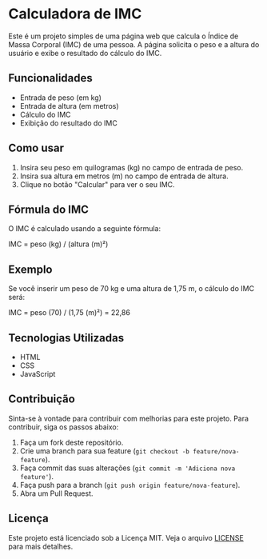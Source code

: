 # Calculadora de IMC

Este é um projeto simples de uma página web que calcula o Índice de Massa Corporal (IMC) de uma pessoa. A página solicita o peso e a altura do usuário e exibe o resultado do cálculo do IMC.

## Funcionalidades

- Entrada de peso (em kg)
- Entrada de altura (em metros)
- Cálculo do IMC
- Exibição do resultado do IMC

## Como usar

1. Insira seu peso em quilogramas (kg) no campo de entrada de peso.
2. Insira sua altura em metros (m) no campo de entrada de altura.
3. Clique no botão "Calcular" para ver o seu IMC.

## Fórmula do IMC

O IMC é calculado usando a seguinte fórmula:

IMC = peso (kg) / (altura (m)²)

## Exemplo

Se você inserir um peso de 70 kg e uma altura de 1,75 m, o cálculo do IMC será:

IMC = peso (70) / (1,75 (m)²) = 22,86

## Tecnologias Utilizadas

- HTML
- CSS
- JavaScript

## Contribuição

Sinta-se à vontade para contribuir com melhorias para este projeto. Para contribuir, siga os passos abaixo:

1. Faça um fork deste repositório.
2. Crie uma branch para sua feature (`git checkout -b feature/nova-feature`).
3. Faça commit das suas alterações (`git commit -m 'Adiciona nova feature'`).
4. Faça push para a branch (`git push origin feature/nova-feature`).
5. Abra um Pull Request.

## Licença

Este projeto está licenciado sob a Licença MIT. Veja o arquivo [LICENSE](LICENSE) para mais detalhes.
